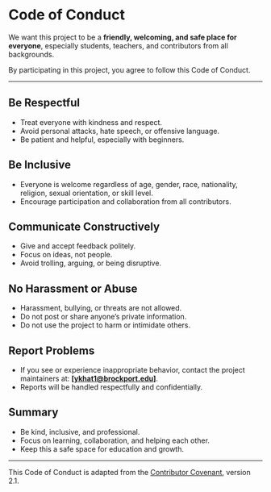 # Code of Conduct

We want this project to be a **friendly, welcoming, and safe place for everyone**, especially students, teachers, and contributors from all backgrounds.

By participating in this project, you agree to follow this Code of Conduct.

---

## Be Respectful
- Treat everyone with kindness and respect.
- Avoid personal attacks, hate speech, or offensive language.
- Be patient and helpful, especially with beginners.

## Be Inclusive
- Everyone is welcome regardless of age, gender, race, nationality, religion, sexual orientation, or skill level.
- Encourage participation and collaboration from all contributors.

## Communicate Constructively
- Give and accept feedback politely.
- Focus on ideas, not people.
- Avoid trolling, arguing, or being disruptive.

## No Harassment or Abuse
- Harassment, bullying, or threats are not allowed.
- Do not post or share anyone’s private information.
- Do not use the project to harm or intimidate others.

## Report Problems
- If you see or experience inappropriate behavior, contact the project maintainers at: **[ykhat1@brockport.edu]**.
- Reports will be handled respectfully and confidentially.

## Summary
- Be kind, inclusive, and professional.
- Focus on learning, collaboration, and helping each other.
- Keep this a safe space for education and growth.

---

This Code of Conduct is adapted from the [Contributor Covenant](https://www.contributor-covenant.org), version 2.1.
